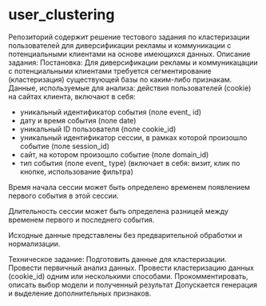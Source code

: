 # user_clustering
Репозиторий содержит решение тестового задания по кластеризации пользователей для диверсификации рекламы и коммуникации с потенциальными клиентами на основе имеющихся данных.
Описание задания:
Постановка:
Для диверсификации рекламы и коммуникацации с потенциальными клиентами требуется
сегментирование (кластеризация) существующей базы по каким-либо признакам.
Данные, используемые для анализа: действия пользователей (cookie) на сайтах клиента, включают
в себя:
- уникальный идентификатор события (поле event_ id)
- дату и время события (поле date)
- уникальный ID пользователя (поле cookie_id)
- уникальный идентификатор сессии, в рамках которой произошло событие (поле session_id)
- сайт, на котором произошло событие (поле domain_id)
- тип события (поле event_ type) (включает в себя: визит, клик по кнопке, использование
фильтра)

Время начала сессии может быть определено временем появлением первого события в этой
сессии.

Длительность сессии может быть определена разницей между временем первого и последнего
события.

Исходные данные представлены без предварительной обработки и нормализации.

Техническое задание:
Подготовить данные для кластеризации.
Провести первичный анализ данных.
Провести кластеризацию данных (cookie_id) одним или несколькими способами.
Прокомментировать, описать выбор модели и полученный результат
Допускается генерация и выделение дополнительных признаков.
